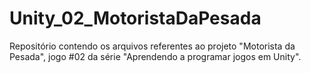 # Unity_02_MotoristaDaPesada
Repositório contendo os arquivos referentes ao projeto "Motorista da Pesada", jogo #02 da série "Aprendendo a programar jogos em Unity".
